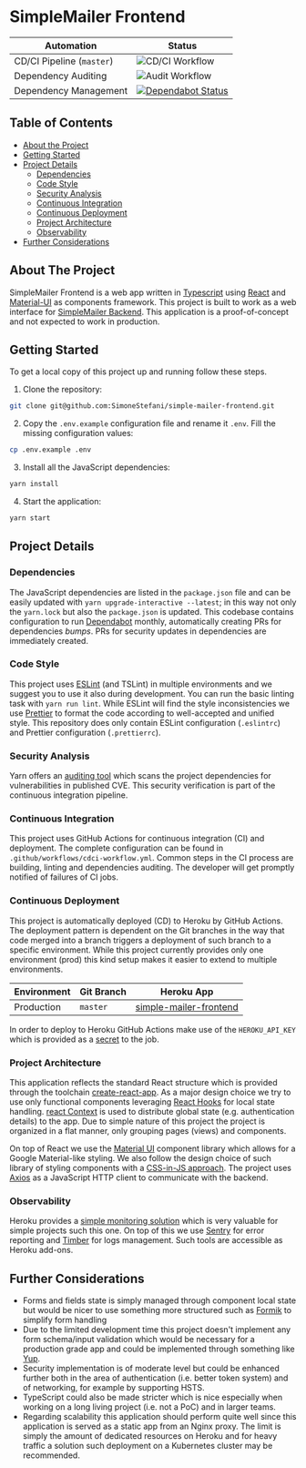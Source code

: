 # SimpleMailer Frontend

| Automation                | Status                                                                                                                                         |
| ------------------------- | ---------------------------------------------------------------------------------------------------------------------------------------------- |
| CD/CI Pipeline (`master`) | ![CD/CI Workflow](https://github.com/SimoneStefani/simple-mailer-frontend/workflows/CD/CI%20Workflow/badge.svg)                                |
| Dependency Auditing       | ![Audit Workflow](https://github.com/SimoneStefani/simple-mailer-frontend/workflows/Audit%20Workflow/badge.svg)                                |
| Dependency Management     | [![Dependabot Status](https://api.dependabot.com/badges/status?host=github&repo=SimoneStefani/simple-mailer-frontend)](https://dependabot.com) |

## Table of Contents

- [About the Project](#about-the-project)
- [Getting Started](#getting-started)
- [Project Details](#project-details)
  - [Dependencies](#dependencies)
  - [Code Style](#code-style)
  - [Security Analysis](#security-analysis)
  - [Continuous Integration](#continuous-integration)
  - [Continuous Deployment](#continuous-deployment)
  - [Project Architecture](#project-architecture)
  - [Observability](#observability)
- [Further Considerations](#further-considerations)

## About The Project

SimpleMailer Frontend is a web app written in [Typescript](https://www.typescriptlang.org) using [React](https://reactjs.org/) and [Material-UI](https://material-ui.com) as components framework. This project is built to work as a web interface for [SimpleMailer Backend](https://github.com/SimoneStefani/simple-mailer-backend). This application is a proof-of-concept and not expected to work in production.

## Getting Started

To get a local copy of this project up and running follow these steps.

1. Clone the repository:

```sh
git clone git@github.com:SimoneStefani/simple-mailer-frontend.git
```

2. Copy the `.env.example` configuration file and rename it `.env`. Fill the missing configuration values:

```sh
cp .env.example .env
```

3. Install all the JavaScript dependencies:

```sh
yarn install
```

4. Start the application:

```sh
yarn start
```

## Project Details

### Dependencies

The JavaScript dependencies are listed in the `package.json` file and can be easily updated with `yarn upgrade-interactive --latest`; in this way not only the `yarn.lock` but also the `package.json` is updated. This codebase contains configuration to run [Dependabot](https://dependabot.com/) monthly, automatically creating PRs for dependencies _bumps_. PRs for security updates in dependencies are immediately created.

### Code Style

This project uses [ESLint](https://eslint.org/) (and TSLint) in multiple environments and we suggest you to use it also during development. You can run the basic linting task with `yarn run lint`. While ESLint will find the style inconsistencies we use [Prettier](https://prettier.io/) to format the code according to well-accepted and unified style. This repository does only contain ESLint configuration (`.eslintrc`) and Prettier configuration (`.prettierrc`).

### Security Analysis

Yarn offers an [auditing tool](https://yarnpkg.com/lang/en/docs/cli/audit/) which scans the project dependencies for vulnerabilities in published CVE. This security verification is part of the continuous integration pipeline.

### Continuous Integration

This project uses GitHub Actions for continuous integration (CI) and deployment. The complete configuration can be found in `.github/workflows/cdci-workflow.yml`. Common steps in the CI process are building, linting and dependencies auditing. The developer will get promptly notified of failures of CI jobs.

### Continuous Deployment

This project is automatically deployed (CD) to Heroku by GitHub Actions. The deployment pattern is dependent on the Git branches in the way that code merged into a branch triggers a deployment of such branch to a specific environment. While this project currently provides only one environment (prod) this kind setup makes it easier to extend to multiple environments.

| Environment | Git Branch | Heroku App                                                                         |
| ----------- | ---------- | ---------------------------------------------------------------------------------- |
| Production  | `master`   | [simple-mailer-frontend](https://dashboard.heroku.com/apps/simple-mailer-frontend) |

In order to deploy to Heroku GitHub Actions make use of the `HEROKU_API_KEY` which is provided as a [secret](https://help.github.com/en/github/automating-your-workflow-with-github-actions/virtual-environments-for-github-actions#creating-and-using-secrets-encrypted-variables) to the job.

### Project Architecture

This application reflects the standard React structure which is provided through the toolchain [create-react-app](https://facebook.github.io/create-react-app/docs/getting-started). As a major design choice we try to use only functional components leveraging [React Hooks](https://reactjs.org/docs/hooks-intro.html) for local state handling. [react Context](https://reactjs.org/docs/context.html) is used to distribute global state (e.g. authentication details) to the app. Due to simple nature of this project the project is organized in a flat manner, only grouping pages (views) and components.

On top of React we use the [Material UI](https://material-ui.com/) component library which allows for a Google Material-like styling. We also follow the design choice of such library of styling components with a [CSS-in-JS approach](https://material-ui.com/styles/basics/). The project uses [Axios](https://github.com/axios/axios) as a JavaScript HTTP client to communicate with the backend.

### Observability

Heroku provides a [simple monitoring solution](https://devcenter.heroku.com/categories/monitoring-metrics) which is very valuable for simple projects such this one. On top of this we use [Sentry](https://sentry.io/) for error reporting and [Timber](https://timber.io/) for logs management. Such tools are accessible as Heroku add-ons.

## Further Considerations

- Forms and fields state is simply managed through component local state but would be nicer to use something more structured such as [Formik](https://github.com/jaredpalmer/formik) to simplify form handling
- Due to the limited development time this project doesn't implement any form schema/input validation which would be necessary for a production grade app and could be implemented through something like [Yup](https://github.com/jquense/yup).
- Security implementation is of moderate level but could be enhanced further both in the area of authentication (i.e. better token system) and of networking, for example by supporting HSTS.
- TypeScript could also be made stricter which is nice especially when working on a long living project (i.e. not a PoC) and in larger teams.
- Regarding scalability this application should perform quite well since this application is served as a static app from an Nginx proxy. The limit is simply the amount of dedicated resources on Heroku and for heavy traffic a solution such deployment on a Kubernetes cluster may be recommended.
